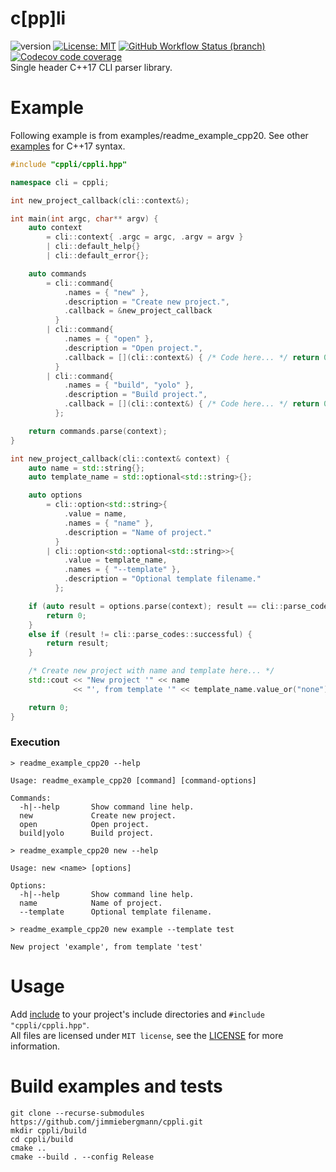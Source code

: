 # c[pp]li
![version](https://img.shields.io/badge/Version-v0.1.0-blue) [![License: MIT](https://img.shields.io/badge/License-MIT-brightgreen.svg)](https://github.com/jimmiebergmann/cppli/blob/master/LICENSE) [![GitHub Workflow Status (branch)](https://img.shields.io/github/workflow/status/jimmiebergmann/cppli/Build/master?label=Github&logo=Github)](https://github.com/jimmiebergmann/cppli/actions) [![Codecov code coverage](https://img.shields.io/codecov/c/github/jimmiebergmann/cppli/master?label=Codecov&logo=Codecov)](https://codecov.io/gh/jimmiebergmann/cppli)  
Single header C++17 CLI parser library.

# Example
Following example is from examples/readme_example_cpp20. See other [examples](https://github.com/jimmiebergmann/cppli/blob/master/examples) for C++17 syntax.
```cpp
#include "cppli/cppli.hpp"

namespace cli = cppli;

int new_project_callback(cli::context&);

int main(int argc, char** argv) {
    auto context
        = cli::context{ .argc = argc, .argv = argv }
        | cli::default_help{}
        | cli::default_error{};

    auto commands
        = cli::command{
            .names = { "new" },
            .description = "Create new project.",
            .callback = &new_project_callback
          }
        | cli::command{
            .names = { "open" },
            .description = "Open project.",
            .callback = [](cli::context&) { /* Code here... */ return 0; }
          }
        | cli::command{
            .names = { "build", "yolo" },
            .description = "Build project.",
            .callback = [](cli::context&) { /* Code here... */ return 0; }
          };

    return commands.parse(context);
}

int new_project_callback(cli::context& context) {
    auto name = std::string{};
    auto template_name = std::optional<std::string>{};

    auto options 
        = cli::option<std::string>{ 
            .value = name,
            .names = { "name" },
            .description = "Name of project."
          }
        | cli::option<std::optional<std::string>>{
            .value = template_name,
            .names = { "--template" },
            .description = "Optional template filename."
          };

    if (auto result = options.parse(context); result == cli::parse_codes::successful_help) {
        return 0;
    }
    else if (result != cli::parse_codes::successful) {
        return result;
    }

    /* Create new project with name and template here... */
    std::cout << "New project '" << name
              << "', from template '" << template_name.value_or("none") << "'\n";

    return 0;
}
```
### Execution
```
> readme_example_cpp20 --help
```
```
Usage: readme_example_cpp20 [command] [command-options]

Commands:
  -h|--help       Show command line help.
  new             Create new project.
  open            Open project.
  build|yolo      Build project.
```
```
> readme_example_cpp20 new --help
```
```
Usage: new <name> [options]

Options:
  -h|--help       Show command line help.
  name            Name of project.
  --template      Optional template filename.
```
```
> readme_example_cpp20 new example --template test
```
```
New project 'example', from template 'test'
```

# Usage
Add [include](https://github.com/jimmiebergmann/cppli/blob/master/include) to your project's include directories and `#include "cppli/cppli.hpp"`.  
All files are licensed under `MIT license`, see the [LICENSE](https://github.com/jimmiebergmann/cppli/blob/master/LICENSE) for more information.

# Build examples and tests
```
git clone --recurse-submodules https://github.com/jimmiebergmann/cppli.git
mkdir cppli/build
cd cppli/build
cmake ..
cmake --build . --config Release
```